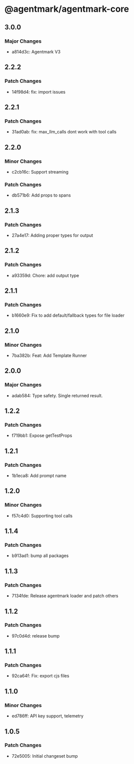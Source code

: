 # @agentmark/agentmark-core

## 3.0.0

### Major Changes

- a814d3c: Agentmark V3

## 2.2.2

### Patch Changes

- 14f98d4: fix: import issues

## 2.2.1

### Patch Changes

- 31ad0ab: fix: max_llm_calls dont work with tool calls

## 2.2.0

### Minor Changes

- c2cb16c: Support streaming

### Patch Changes

- db571b6: Add props to spans

## 2.1.3

### Patch Changes

- 27a4e17: Adding proper types for output

## 2.1.2

### Patch Changes

- a93359d: Chore: add output type

## 2.1.1

### Patch Changes

- b1660e9: Fix to add default/fallback types for file loader

## 2.1.0

### Minor Changes

- 7ba382b: Feat: Add Template Runner

## 2.0.0

### Major Changes

- adab584: Type safety. Single returned result.

## 1.2.2

### Patch Changes

- f719bb1: Expose getTestProps

## 1.2.1

### Patch Changes

- 1b1eca8: Add prompt name

## 1.2.0

### Minor Changes

- f57c4d0: Supporting tool calls

## 1.1.4

### Patch Changes

- b913ad1: bump all packages

## 1.1.3

### Patch Changes

- 7134fde: Release agentmark loader and patch others

## 1.1.2

### Patch Changes

- 97c0d4d: release bump

## 1.1.1

### Patch Changes

- 92ca64f: Fix: export cjs files

## 1.1.0

### Minor Changes

- ed786ff: API key support, telemetry

## 1.0.5

### Patch Changes

- 72e5005: Initial changeset bump
